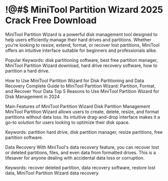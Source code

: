# !@#$ MiniTool Partition Wizard 2025 Crack Free Download

MiniTool Partition Wizard is a powerful disk management tool designed to help users efficiently manage their hard drives and partitions. Whether you're looking to resize, extend, format, or recover lost partitions, MiniTool offers an intuitive interface suitable for beginners and professionals alike.

Popular Keywords: disk partitioning software, best free partition manager, MiniTool Partition Wizard download, hard drive recovery software, how to partition a hard drive.

How to Use MiniTool Partition Wizard for Disk Partitioning and Data Recovery
Complete Guide to MiniTool Partition Wizard: Partition, Format, and Recover Your Data
Top 5 Reasons to Use MiniTool Partition Wizard for Disk Management in 2024

Main Features of MiniTool Partition Wizard
Disk Partition Management MiniTool Partition Wizard allows users to create, delete, resize, and format partitions without data loss. Its intuitive drag-and-drop interface makes it a go-to solution for users looking to optimize their disk space.

Keywords: partition hard drive, disk partition manager, resize partitions, free partition software.

Data Recovery With MiniTool's data recovery feature, you can recover lost or deleted partitions, files, and even data from formatted drives. This is a lifesaver for anyone dealing with accidental data loss or corruption.

Keywords: recover deleted partition, data recovery software, restore lost data, MiniTool Partition Wizard data recovery.
